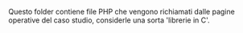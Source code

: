 Questo folder contiene file PHP che vengono richiamati dalle pagine operative del caso studio, considerle una sorta 'librerie in C'.